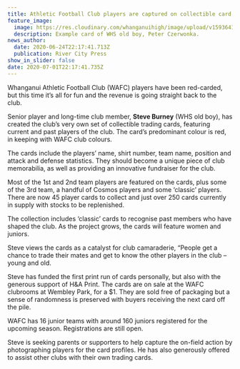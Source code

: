 ```yaml
---
title: Athletic Football Club players are captured on collectible card
feature_image:
  image: https://res.cloudinary.com/whanganuihigh/image/upload/v1593641880/News/Peter_Czerwonka_ex._RCP_25.6.20.jpg
  description: Example card of WHS old boy, Peter Czerwonka.
news_author:
  date: 2020-06-24T22:17:41.713Z
  publication: River City Press
show_in_slider: false
date: 2020-07-01T22:17:41.735Z
---
```

Whanganui Athletic Football Club (WAFC) players have been red-carded, but this time it’s all for fun and the revenue is going straight back to the club.

Senior player and long-time club member, **Steve Burney** (WHS old boy), has created the club’s very own set of collectible trading cards, featuring current and past players of the club. The card’s predominant colour is red, in keeping with WAFC club colours.

The cards include the players’ name, shirt number, team name, position and attack and defense statistics. They should become a unique piece of club memorabilia, as well as providing an innovative fundraiser for the club.

Most of the 1st and 2nd team players are featured on the cards, plus some of the 3rd team, a handful of Cosmos players and some ‘classic’ players. There are now 45 player cards to collect and just over 250 cards currently in supply with stocks to be replenished.

The collection includes ‘classic’ cards to recognise past members who have shaped the club. As the project grows, the cards will feature women and juniors.

Steve views the cards as a catalyst for club camaraderie, “People get a chance to trade their mates and get to know the other players in the club – young and old.

Steve has funded the first print run of cards personally, but also with the generous support of H&A Print. The cards are on sale at the 
WAFC clubrooms at Wembley Park, for a $1. They are sold free of packaging but a sense of randomness is preserved with buyers receiving the next card off the pile.

WAFC has 16 junior teams with around 160 juniors registered for the upcoming season. Registrations are still open.

Steve is seeking parents or supporters to help capture the on-field action by photographing players for the card profiles. He has also generously offered to assist other clubs with their own trading cards.